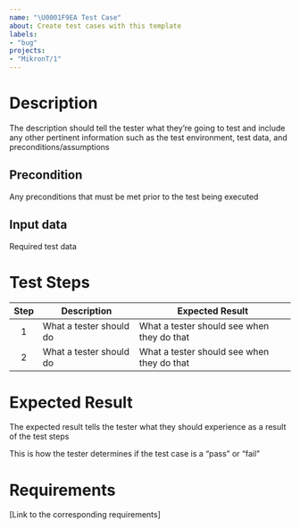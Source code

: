```yaml
---
name: "\U0001F9EA Test Case"
about: Create test cases with this template
labels:
- "bug"
projects:
- "MikronT/1"
---
```


# Description

The description should tell the tester what they’re going to test and include any other pertinent information such as the test environment, test data, and preconditions/assumptions

## Precondition

Any preconditions that must be met prior to the test being executed

## Input data

Required test data

# Test Steps

| Step | Description | Expected Result |
|:---:|---|---|
| 1 | What a tester should do | What a tester should see when they do that |
| 2 | What a tester should do | What a tester should see when they do that |

# Expected Result

The expected result tells the tester what they should experience as a result of the test steps

This is how the tester determines if the test case is a “pass” or “fail”

# Requirements

[Link to the corresponding requirements]
